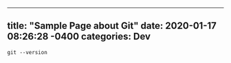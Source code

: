 
---
title: "Sample Page about Git"
date: 2020-01-17 08:26:28 -0400
categories: Dev
---
```xml
git --version
```
